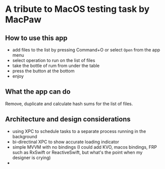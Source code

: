 #  A tribute to MacOS testing task by MacPaw

## How to use this app

* add files to the list by pressing Command+O or select `Open` from the app menu
* select operation to run on the list of files
* take the bottle of rum from under the table
* press the button at the bottom
* enjoy

## What the app can do

Remove, duplicate and calculate hash sums for the list of files.

## Architecture and design considerations

* using XPC to schedule tasks to a separate process running in the background
* bi-directinal XPC to show accurate loading indicator
* simple MVVM with no bindings (I could add KVO, macos bindings, FRP such as RxSwift or ReactiveSwift, but what's the point when my designer is crying)
* 


